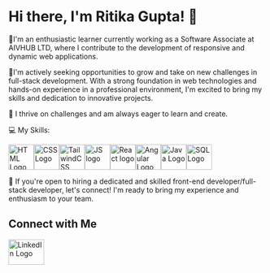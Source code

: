 # Hi there, I'm Ritika Gupta! 👋

🤯I'm an enthusiastic learner currently working as a Software Associate at AIVHUB LTD, where I contribute to the development of responsive and dynamic web applications.

💼I'm actively seeking opportunities to grow and take on new challenges in full-stack development. With a strong foundation in web technologies and hands-on experience in a professional environment, I'm excited to bring my skills and dedication to innovative projects.

🚀 I thrive on challenges and am always eager to learn and create.


  💻 My Skills:
   <div style="display: flex; align-items: center;">
   <img src="https://cdn0.iconfinder.com/data/icons/social-network-7/50/22-1024.png" alt="HTML Logo" width="50" height="50"> 
   <img src="https://cdn.freebiesupply.com/logos/large/2x/css3-logo-png-transparent.png" alt="CSS Logo" width="50" height="50">
    <img src="https://tse2.mm.bing.net/th?id=OIP.4MLiXSkY-1i2fgt0gR6aowAAAA&pid=Api&P=0&h=180" alt="TailwindCSS Logo" width="50" height="50">
    <img src="https://tse4.mm.bing.net/th?id=OIP.PHBTJoshbg880IH9z_PB6QHaHa&pid=Api&P=0&h=180" alt="JS logo" width="50" height="50">
    <img src="http://logos-download.com/wp-content/uploads/2016/09/React_logo_logotype_emblem.png" alt="React logo" width="50" height="50">
    <img src="https://angular.io/assets/images/logos/angular/angular.svg" alt="Angular Logo" width="50" height="50">
   <img src="https://cdn.iconscout.com/icon/free/png-256/java-60-1174953.png" alt="Java Logo" width="50" height="50">
   <img src="https://www.svgrepo.com/show/303229/microsoft-sql-server-logo.svg" alt="SQL Logo" width="50" height="50">
   </div> 


🌟 If you're open to hiring a dedicated and skilled front-end developer/full-stack developer, let's connect! I'm ready to bring my experience and enthusiasm to your team.

## Connect with Me

<a href="https://www.linkedin.com/in/ritika-gupta-08058845/">
   <img src="https://myclouddoor.com/wp-content/uploads/2019/11/Linkedin-logo.png" alt="LinkedIn Logo" width="70" height="50">
</a>

